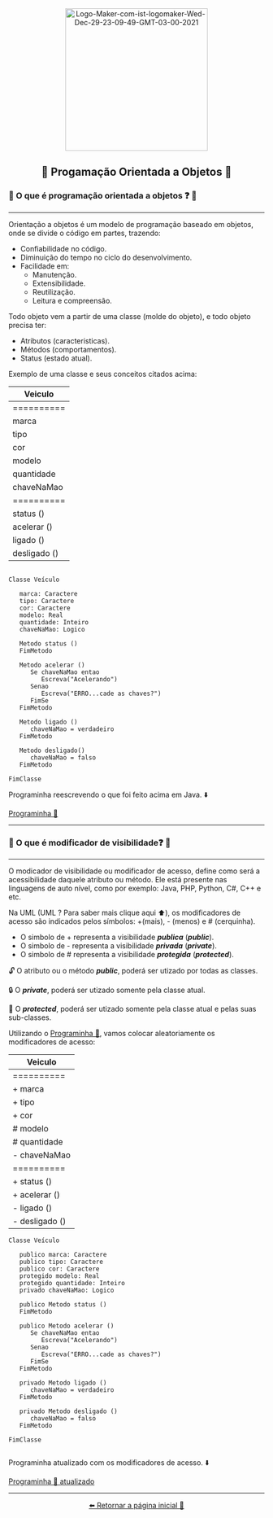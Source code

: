 <div align= "center" >

 <a href="https://ibb.co/GVgvbtG">
   <img height= "280" src="https://i.ibb.co/LC4z2JB/Logo-Maker-com-ist-logomaker-Wed-Dec-29-23-09-49-GMT-03-00-2021.jpg" alt="Logo-Maker-com-ist-logomaker-Wed-Dec-29-23-09-49-GMT-03-00-2021" border="0" /></a>

## 🔹 Progamação Orientada a Objetos 🔹
</div>

### 🔸 O que é programação orientada a objetos ❓ 🤔

---

Orientação a objetos é um modelo de programação baseado em objetos, onde se divide o código em partes, trazendo:
* Confiabilidade no código.
* Diminuição do tempo no ciclo do desenvolvimento.
* Facilidade em:
  * Manutenção.
  * Extensibilidade.
  * Reutilização.
  * Leitura e compreensão.
  
Todo objeto vem a partir de uma classe (molde do objeto), e todo objeto precisa ter:
* Atributos (caracteristicas).
* Métodos (comportamentos).
* Status (estado atual).
 
Exemplo de uma classe e seus conceitos citados acima:

<div align= "center" >

 | Veiculo | 
 |--------------|
 |==========|
 | marca |
 | tipo |
 | cor |
 | modelo |
 | quantidade |
 | chaveNaMao |
 |==========|
 | status () |
 | acelerar () |
 | ligado () |
 | desligado () |
 </div>
  

```

Classe Veículo

   marca: Caractere
   tipo: Caractere
   cor: Caractere
   modelo: Real
   quantidade: Inteiro
   chaveNaMao: Logico
   
   Metodo status ()
   FimMetodo
   
   Metodo acelerar ()
      Se chaveNaMao entao
         Escreva("Acelerando")
      Senao
         Escreva("ERRO...cade as chaves?")
      FimSe
   FimMetodo

   Metodo ligado ()
      chaveNaMao = verdadeiro
   FimMetodo
   
   Metodo desligado()
      chaveNaMao = falso
   FimMetodo
   
FimClasse

```
Programinha reescrevendo o que foi feito acima em Java. ⬇️

[Programinha 💫](https://github.com/Ruths2/Java/tree/main/java/curso-em-video-POO/poo/projeto-aula-02)

---

### 🔸 O que é modificador de visibilidade❓ 🤔

---

O modicador de visibilidade ou modificador de acesso, define como será a acessibilidade daquele atributo ou método. Ele está presente nas linguagens de auto nível, como por exemplo: Java, PHP, Python, C#, C++ e etc. 

Na UML (UML ? Para saber mais clique aqui ⬆️), os modificadores de acesso são indicados pelos símbolos: +(mais),  - (menos) e # (cerquinha). 
- O simbolo de + representa a visibilidade **_publica_** (**_public_**).
- O simbolo de - representa a visibilidade **_privada_** (**_private_**).
- O simbolo de # representa a visibilidade **_protegida_** (**_protected_**).

🔓 O atributo ou o método **_public_**, poderá ser utizado por todas as classes.

🔒 O **_private_**, poderá ser utizado somente pela classe atual.

🔐 O **_protected_**, poderá ser utizado somente pela classe atual e pelas suas sub-classes.

Utilizando o  [Programinha 💫](https://github.com/Ruths2/Java/tree/main/java/curso-em-video-POO/poo/projeto-aula-02), vamos colocar aleatoriamente os modificadores de acesso:

<div align= "center" >

 | Veiculo | 
 |--------------|
 |==========|
 | + marca |
 | + tipo |
 | + cor |
 | # modelo |
 | # quantidade |
 | - chaveNaMao |
 |==========|
 | + status () |
 | + acelerar () |
 | - ligado () |
 | - desligado () |
 </div>

```
Classe Veículo

   publico marca: Caractere
   publico tipo: Caractere
   publico cor: Caractere
   protegido modelo: Real
   protegido quantidade: Inteiro
   privado chaveNaMao: Logico

   publico Metodo status ()
   FimMetodo
   
   publico Metodo acelerar ()
      Se chaveNaMao entao
         Escreva("Acelerando")
      Senao
         Escreva("ERRO...cade as chaves?")
      FimSe
   FimMetodo

   privado Metodo ligado ()
      chaveNaMao = verdadeiro
   FimMetodo
   
   privado Metodo desligado ()
      chaveNaMao = falso
   FimMetodo
   
FimClasse


```
Programinha atualizado com os modificadores de acesso. ⬇️

[Programinha 💫 atualizado](https://github.com/Ruths2/Java/blob/main/java/curso-em-video-POO/poo/projeto-aula-03/README.md)

---
<div align= "center" >

[⬅️ Retornar a página inicial 📃](https://github.com/Ruths2/Java)
</div>
